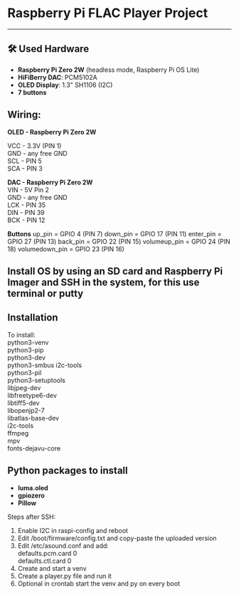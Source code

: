 # Raspberry Pi FLAC Player Project

---

## 🛠️ Used Hardware

- **Raspberry Pi Zero 2W** (headless mode, Raspberry Pi OS Lite)  
- **HiFiBerry DAC**: PCM5102A  
- **OLED Display**: 1.3" SH1106 (I2C)  
- **7 buttons**

## Wiring:  
**OLED - Raspberry Pi Zero 2W**  

VCC - 3.3V (PIN 1)  
GND - any free GND  
SCL - PIN 5  
SCA - PIN 3  

**DAC - Raspberry Pi Zero 2W**  
VIN - 5V Pin 2  
GND - any free GND  
LCK - PIN 35  
DIN - PIN 39  
BCK - PIN 12 

**Buttons**
up_pin = GPIO 4 (PIN 7)
down_pin = GPIO 17 (PIN 11)
enter_pin = GPIO 27 (PIN 13)
back_pin = GPIO 22 (PIN 15)
volumeup_pin = GPIO 24 (PIN 18)
volumedown_pin = GPIO 23 (PIN 16)

## Install OS by using an SD card and Raspberry Pi Imager and SSH in the system, for this use terminal or putty

## Installation

To install:  
  python3-venv  
  python3-pip  
  python3-dev  
  python3-smbus i2c-tools  
  python3-pil  
  python3-setuptools  
  libjpeg-dev  
  libfreetype6-dev  
  libtiff5-dev  
  libopenjp2-7  
  libatlas-base-dev  
  i2c-tools  
  ffmpeg  
  mpv  
  fonts-dejavu-core  

## Python packages to install

- **luma.oled**  
- **gpiozero**  
- **Pillow**  



Steps after SSH:  
1. Enable I2C in raspi-config and reboot  
2. Edit /boot/firmware/config.txt and copy-paste the uploaded version  
3. Edit /etc/asound.conf and add:  
   defaults.pcm.card 0  
   defaults.ctl.card 0
4. Create and start a venv
5. Create a player.py file and run it
6. Optional in crontab start the venv and py on every boot






